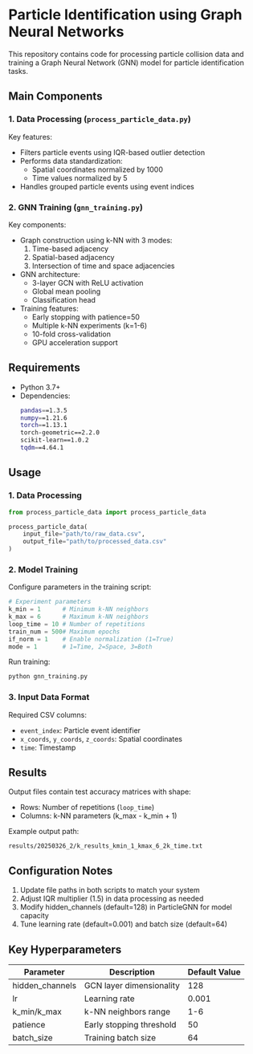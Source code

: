 # Particle Identification using Graph Neural Networks

This repository contains code for processing particle collision data and training a Graph Neural Network (GNN) model for particle identification tasks.

## Main Components

### 1. Data Processing (`process_particle_data.py`)
Key features:
- Filters particle events using IQR-based outlier detection
- Performs data standardization:
  - Spatial coordinates normalized by 1000
  - Time values normalized by 5
- Handles grouped particle events using event indices

### 2. GNN Training (`gnn_training.py`)
Key components:
- Graph construction using k-NN with 3 modes:
  1. Time-based adjacency
  2. Spatial-based adjacency 
  3. Intersection of time and space adjacencies
- GNN architecture:
  - 3-layer GCN with ReLU activation
  - Global mean pooling
  - Classification head
- Training features:
  - Early stopping with patience=50
  - Multiple k-NN experiments (k=1-6)
  - 10-fold cross-validation
  - GPU acceleration support

## Requirements
- Python 3.7+
- Dependencies:
  ```bash
  pandas==1.3.5
  numpy==1.21.6
  torch==1.13.1
  torch-geometric==2.2.0
  scikit-learn==1.0.2
  tqdm==4.64.1
  ```

## Usage

### 1. Data Processing
```python
from process_particle_data import process_particle_data

process_particle_data(
    input_file="path/to/raw_data.csv",
    output_file="path/to/processed_data.csv"
)
```

### 2. Model Training
Configure parameters in the training script:
```python
# Experiment parameters
k_min = 1      # Minimum k-NN neighbors
k_max = 6      # Maximum k-NN neighbors
loop_time = 10 # Number of repetitions
train_num = 500# Maximum epochs
if_norm = 1    # Enable normalization (1=True)
mode = 1       # 1=Time, 2=Space, 3=Both
```

Run training:
```python
python gnn_training.py
```

### 3. Input Data Format
Required CSV columns:
- `event_index`: Particle event identifier
- `x_coords`, `y_coords`, `z_coords`: Spatial coordinates
- `time`: Timestamp

## Results
Output files contain test accuracy matrices with shape:
- Rows: Number of repetitions (`loop_time`)
- Columns: k-NN parameters (k_max - k_min + 1)

Example output path:
```
results/20250326_2/k_results_kmin_1_kmax_6_2k_time.txt
```

## Configuration Notes
1. Update file paths in both scripts to match your system
2. Adjust IQR multiplier (1.5) in data processing as needed
3. Modify hidden_channels (default=128) in ParticleGNN for model capacity
4. Tune learning rate (default=0.001) and batch size (default=64)

## Key Hyperparameters
| Parameter       | Description                     | Default Value |
|-----------------|---------------------------------|---------------|
| hidden_channels | GCN layer dimensionality        | 128           |
| lr              | Learning rate                   | 0.001         |
| k_min/k_max     | k-NN neighbors range            | 1-6           |
| patience        | Early stopping threshold        | 50            |
| batch_size      | Training batch size             | 64            |
